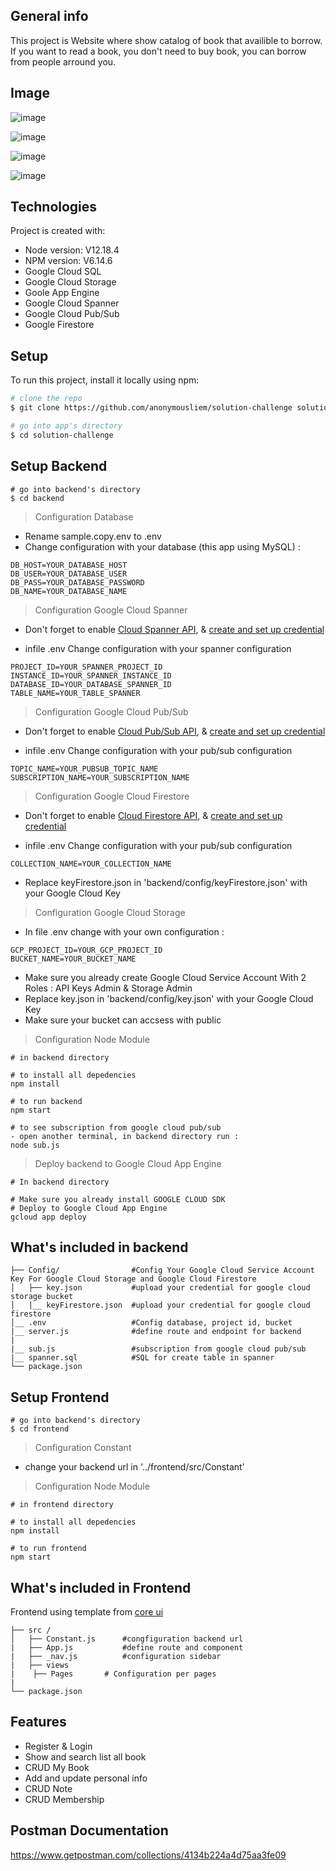 ## General info
This project is Website where show catalog of book that availible to borrow. If you want to read a book, you don't need to buy book, you can borrow from people arround you. 

## Image
![image](https://user-images.githubusercontent.com/38047246/112643528-091bc780-8e77-11eb-922d-d7efb42e65a8.png)

![image](https://user-images.githubusercontent.com/38047246/112262253-f4390b80-8c9f-11eb-890b-86974ae5d250.png)

![image](https://user-images.githubusercontent.com/38047246/112262131-b2a86080-8c9f-11eb-9105-423b0ff0198b.png)

![image](https://user-images.githubusercontent.com/38047246/112262231-e84d4980-8c9f-11eb-8d4d-ac693bd75fa2.png)


## Technologies
Project is created with:
* Node version: V12.18.4
* NPM version: V6.14.6
* Google Cloud SQL
* Google Cloud Storage
* Goole App Engine
* Google Cloud Spanner	
* Google Cloud Pub/Sub
* Google Firestore

## Setup
To run this project, install it locally using npm:

``` bash
# clone the repo
$ git clone https://github.com/anonymousliem/solution-challenge solution-challenge

# go into app's directory
$ cd solution-challenge

```

## Setup Backend
```
# go into backend's directory
$ cd backend
```

> Configuration Database
- Rename sample.copy.env to .env
- Change configuration with your database (this app using MySQL) : 
```
DB_HOST=YOUR_DATABASE_HOST
DB_USER=YOUR_DATABASE_USER
DB_PASS=YOUR_DATABASE_PASSWORD
DB_NAME=YOUR_DATABASE_NAME
```

> Configuration Google Cloud Spanner
- Don't forget to enable [Cloud Spanner API](https://console.cloud.google.com/flows/enableapi?apiid=spanner.googleapis.com), & [create and set up credential](https://cloud.google.com/docs/authentication/getting-started)

- infile .env Change configuration with your spanner configuration
```
PROJECT_ID=YOUR_SPANNER_PROJECT_ID
INSTANCE_ID=YOUR_SPANNER_INSTANCE_ID
DATABASE_ID=YOUR_DATABASE_SPANNER_ID
TABLE_NAME=YOUR_TABLE_SPANNER
```
> Configuration Google Cloud Pub/Sub
- Don't forget to enable [Cloud Pub/Sub API](https://console.cloud.google.com/flows/enableapi?apiid=pubsub.googleapis.com), & [create and set up credential](https://cloud.google.com/docs/authentication/getting-started)

- infile .env Change configuration with your pub/sub configuration
```
TOPIC_NAME=YOUR_PUBSUB_TOPIC_NAME
SUBSCRIPTION_NAME=YOUR_SUBSCRIPTION_NAME
```

> Configuration Google Cloud Firestore
- Don't forget to enable [Cloud Firestore API](https://console.cloud.google.com/flows/enableapi?apiid=firestore.googleapis.com), & [create and set up credential](https://cloud.google.com/docs/authentication/getting-started)

- infile .env Change configuration with your pub/sub configuration
```
COLLECTION_NAME=YOUR_COLLECTION_NAME
```
- Replace keyFirestore.json in 'backend/config/keyFirestore.json' with your Google Cloud Key

> Configuration Google Cloud Storage
- In file .env change with your own configuration : 
```
GCP_PROJECT_ID=YOUR_GCP_PROJECT_ID
BUCKET_NAME=YOUR_BUCKET_NAME
```

- Make sure you already create Google Cloud Service Account With 2 Roles : API Keys Admin & Storage Admin
- Replace key.json in 'backend/config/key.json' with your Google Cloud Key
- Make sure your bucket can accsess with public

> Configuration Node Module
```
# in backend directory

# to install all depedencies
npm install

# to run backend
npm start

# to see subscription from google cloud pub/sub
- open another terminal, in backend directory run :
node sub.js

```

> Deploy backend to Google Cloud App Engine
```
# In backend directory

# Make sure you already install GOOGLE CLOUD SDK
# Deploy to Google Cloud App Engine
gcloud app deploy

```
## What's included in backend

```
├── Config/                #Config Your Google Cloud Service Account Key For Google Cloud Storage and Google Cloud Firestore
│   ├── key.json           #upload your credential for google cloud storage bucket 
│   |__ keyFirestore.json  #upload your credential for google cloud firestore 
│__ .env	               #Config database, project id, bucket 
|__ server.js              #define route and endpoint for backend
|
|__ sub.js                 #subscription from google cloud pub/sub
|__ spanner.sql            #SQL for create table in spanner
└── package.json
```

## Setup Frontend
```
# go into backend's directory
$ cd frontend
```

> Configuration Constant
- change your backend url in '../frontend/src/Constant'
 
> Configuration Node Module
```
# in frontend directory

# to install all depedencies
npm install

# to run frontend
npm start
```

## What's included in Frontend
Frontend using template from <a href="https://coreui.io/"> core ui </a>
```
├── src /           
│   ├── Constant.js      #congfiguration backend url
|   ├── App.js           #define route and component
|   ├── _nav.js          #configuration sidebar
|   ├── views	
|	 ├── Pages       # Configuration per pages	
|
└── package.json
```

## Features
* Register & Login
* Show and search list all book
* CRUD My Book
* Add and update personal info
* CRUD Note
* CRUD Membership

## Postman Documentation
https://www.getpostman.com/collections/4134b224a4d75aa3fe09
